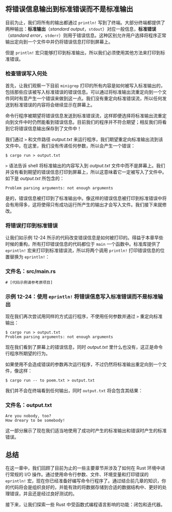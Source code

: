## 将错误信息输出到标准错误而不是标准输出




目前为止，我们将所有的输出都通过 `println!` 写到了终端。大部分终端都提供了两种输出：**标准输出**（*standard output*，`stdout`）对应一般信息，**标准错误**（*standard error*，`stderr`）则用于错误信息。这种区别允许用户选择将程序正常输出定向到一个文件中并仍将错误信息打印到屏幕上。

但是 `println!` 宏只能够打印到标准输出，所以我们必须使用其他方法来打印到标准错误。

### 检查错误写入何处

首先，让我们观察一下目前 `minigrep` 打印的所有内容是如何被写入标准输出的，包括那些应该被写入标准错误的错误信息。可以通过将标准输出流重定向到一个文件同时有意产生一个错误来做到这一点。我们没有重定向标准错误流，所以任何发送到标准错误的内容将会继续显示在屏幕上。

命令行程序被期望将错误信息发送到标准错误流，这样即便选择将标准输出流重定向到文件中时仍然能看到错误信息。目前我们的程序并不符合期望；相反我们将看到它将错误信息输出保存到了文件中！

我们通过 `>` 和文件路径 *output.txt* 来运行程序，我们期望重定向标准输出流到该文件中。在这里，我们没有传递任何参数，所以会产生一个错误：

```console
$ cargo run > output.txt
```

`>` 语法告诉 shell 将标准输出的内容写入到 *output.txt* 文件中而不是屏幕上。我们并没有看到期望的错误信息打印到屏幕上，所以这意味着它一定被写入了文件中。如下是 *output.txt* 所包含的：

```text
Problem parsing arguments: not enough arguments
```

是的，错误信息被打印到了标准输出中。像这样的错误信息被打印到标准错误中将会有用得多，这将使得只有成功运行所产生的输出才会写入文件。我们接下来就修改。

### 将错误打印到标准错误

让我们如示例 12-24 所示的代码改变错误信息是如何被打印的。得益于本章早些时候的重构，所有打印错误信息的代码都位于 `main` 一个函数中。标准库提供了 `eprintln!` 宏来打印到标准错误流，所以将两个调用 `println!` 打印错误信息的位置替换为 `eprintln!`：

### 文件名：src/main.rs

```rust
# [代码示例请参考原项目]
```

### 示例 12-24：使用 `eprintln!` 将错误信息写入标准错误而不是标准输出

现在我们再次尝试用同样的方式运行程序，不使用任何参数并通过 `>` 重定向标准输出：

```console
$ cargo run > output.txt
Problem parsing arguments: not enough arguments
```

现在我们看到了屏幕上的错误信息，同时 *output.txt* 里什么也没有，这正是命令行程序所期望的行为。

如果使用不会造成错误的参数再次运行程序，不过仍然将标准输出重定向到一个文件，像这样：

```console
$ cargo run -- to poem.txt > output.txt
```

我们并不会在终端看到任何输出，同时 `output.txt` 将会包含其结果：

### 文件名：output.txt

```text
Are you nobody, too?
How dreary to be somebody!
```

这一部分展示了现在我们适当地使用了成功时产生的标准输出和错误时产生的标准错误。

## 总结

在这一章中，我们回顾了目前为止的一些主要章节并涉及了如何在 Rust 环境中进行常规的 I/O 操作。通过使用命令行参数、文件、环境变量和打印错误的 `eprintln!` 宏，现在你已经准备好编写命令行程序了。通过结合前几章的知识，你的代码将会是组织良好的，并能有效的将数据存储到合适的数据结构中、更好的处理错误，并且还是经过良好测试的。

接下来，让我们探索一些 Rust 中受函数式编程语言影响的功能：闭包和迭代器。
